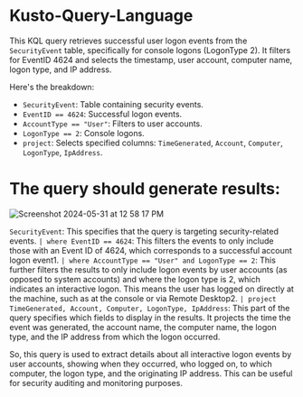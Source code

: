 # Kusto-Query-Language



This KQL query retrieves successful user logon events from the `SecurityEvent` table, specifically for console logons (LogonType 2). It filters for EventID 4624 and selects the timestamp, user account, computer name, logon type, and IP address.

Here's the breakdown:

- `SecurityEvent`: Table containing security events.
- `EventID == 4624`: Successful logon events.
- `AccountType == "User"`: Filters to user accounts.
- `LogonType == 2`: Console logons.
- `project`: Selects specified columns: `TimeGenerated`, `Account`, `Computer`, `LogonType`, `IpAddress`.




# The query should generate results:

![Screenshot 2024-05-31 at 12 58 17 PM](https://github.com/mahin12/Kusto-Query-Language/assets/27288616/9f4065f2-348d-4617-8289-fcb495afa681)


`SecurityEvent`: This specifies that the query is targeting security-related events.
`| where EventID == 4624`: This filters the events to only include those with an Event ID of 4624, which corresponds to a successful account logon event1.
`| where AccountType == "User" and LogonType == 2`: This further filters the results to only include logon events by user accounts (as opposed to system accounts) and where the logon type is 2, which indicates an interactive logon. This means the user has logged on directly at the machine, such as at the console or via Remote Desktop2.
`| project TimeGenerated, Account, Computer, LogonType, IpAddress`: This part of the query specifies which fields to display in the results. It projects the time the event was generated, the account name, the computer name, the logon type, and the IP address from which the logon occurred.


So, this query is used to extract details about all interactive logon events by user accounts, showing when they occurred, who logged on, to which computer, the logon type, and the originating IP address. This can be useful for security auditing and monitoring purposes.
